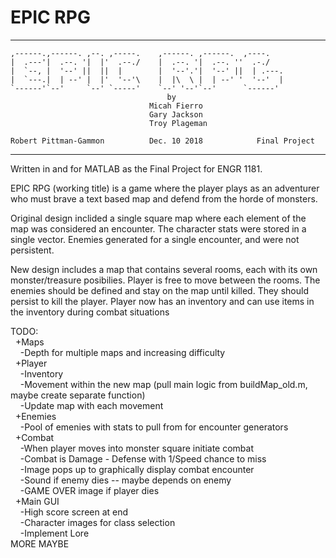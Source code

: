 # EPIC RPG                                                                                                  

***************************************************************************
    ,------.,------. ,--. ,-----.    ,------. ,------.  ,----.           
    |  .---'|  .--. '|  |'  .--./    |  .--. '|  .--. ''  .-./          
    |  `--, |  '--' ||  ||  |        |  '--'.'|  '--' ||  | .---.        
    |  `---.|  | --' |  |'  '--'\    |  |\  \ |  | --' '  '--'  |        
    `------'`--'     `--' `-----'    `--' '--'`--'      `------'   
                                       by                                       
                                   Micah Fierro                                  
                                   Gary Jackson                                  
                                   Troy Plageman
                                   
    Robert Pittman-Gammon          Dec. 10 2018            Final Project
***************************************************************************


Written in and for MATLAB as the Final Project for ENGR 1181. 

EPIC RPG (working title) is a game where the player plays as an adventurer who must brave a text based map and defend from the horde of monsters. 


Original design inclided a single square map where each element of the map was considered an encounter.
The character stats were stored in a single vector.
Enemies generated for a single encounter, and were not persistent. 

New design includes a map that contains several rooms, each with its own monster/treasure posibilies. Player is free to move between the rooms.
The enemies should be defined and stay on the map until killed. They should persist to kill the player.
Player now has an inventory and can use items in the inventory during combat situations

TODO: <br>
&nbsp;&nbsp;+Maps<br>
&nbsp;&nbsp;&nbsp;&nbsp;-Depth for multiple maps and increasing difficulty<br>
&nbsp;&nbsp;+Player<br>
&nbsp;&nbsp;&nbsp;&nbsp;-Inventory<br>
&nbsp;&nbsp;&nbsp;&nbsp;-Movement within the new map (pull main logic from buildMap_old.m, maybe create separate function)<br>
&nbsp;&nbsp;&nbsp;&nbsp;-Update map with each movement<br>
&nbsp;&nbsp;+Enemies<br>
&nbsp;&nbsp;&nbsp;&nbsp;-Pool of emenies with stats to pull from for encounter generators<br>
&nbsp;&nbsp;+Combat<br>
&nbsp;&nbsp;&nbsp;&nbsp;-When player moves into monster square initiate combat<br>
&nbsp;&nbsp;&nbsp;&nbsp;-Combat is Damage - Defense with 1/Speed chance to miss<br>
&nbsp;&nbsp;&nbsp;&nbsp;-Image pops up to graphically display combat encounter<br>
&nbsp;&nbsp;&nbsp;&nbsp;-Sound if enemy dies -- maybe depends on enemy<br>
&nbsp;&nbsp;&nbsp;&nbsp;-GAME OVER image if player dies<br>
&nbsp;&nbsp;+Main GUI<br>
&nbsp;&nbsp;&nbsp;&nbsp;-High score screen at end<br>
&nbsp;&nbsp;&nbsp;&nbsp;-Character images for class selection<br>
&nbsp;&nbsp;&nbsp;&nbsp;-Implement Lore<br>
MORE MAYBE<br>
